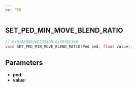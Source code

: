 ```yaml
---
ns: PED
---
```

## SET_PED_MIN_MOVE_BLEND_RATIO

```c
// 0x01A898D26E2333DD 0x383EC364
void SET_PED_MIN_MOVE_BLEND_RATIO(Ped ped, float value);
```


## Parameters
* **ped**: 
* **value**: 

